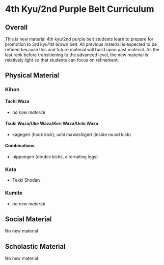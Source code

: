 # 4th Kyu/2nd Purple Belt Curriculum

## Overall

This is new material 4th kyu/2nd purple belt students learn to prepare for promotion to 3rd kyu/1st brown belt.
All previous material is expected to be refined because this and future material will build upon past material.
As the last rank before transitioning to the advanced level, the new material is relatively light so that
students can focus on refinement.

## Physical Material

### Kihon

#### Tachi Waza

* *no new material*

#### Tsuki Waza/Uke Waza/Keri Waza/Uchi Waza

* kagegeri (hook kick), uchi mawashigeri (inside round kick)

#### Combinations

* nippongeri (double kicks, alternating legs)

### Kata

* Tekki Shodan

### Kumite

* *no new material*

## Social Material

No new material

## Scholastic Material

No new material
